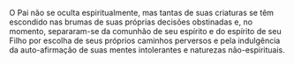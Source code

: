 ﻿O Pai não se oculta espiritualmente, mas tantas de suas criaturas se têm escondido nas brumas de suas próprias decisões obstinadas e, no momento, separaram-se da comunhão de seu espírito e do espírito de seu Filho por escolha de seus próprios caminhos perversos e pela indulgência da auto-afirmação de suas mentes intolerantes e naturezas não-espirituais.